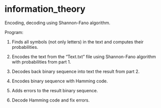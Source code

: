 # information_theory
Encoding, decoding using Shannon-Fano algorithm.

Program:
1) Finds all symbols (not only letters) in the text and computes their probabilities.

2) Encodes the text from the “Text.txt” file using Shannon-Fano algorithm with probabilities from part 1.

3) Decodes back binary sequence into text the result from part 2.

4) Encodes binary sequence with Hamming code.

5) Adds errors to the result binary sequence.

6) Decode Hamming code and fix errors.
